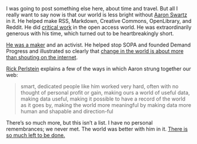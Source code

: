 

I was going to post something else here, about time and travel. But all I really want to say now is that our
world is less bright without [Aaron Swartz](http://boingboing.net/2013/01/12/rip-aaron-swartz.html) in it. He
helped make RSS, Markdown, Creative Commons, OpenLibrary, and Reddit. He did [critical
work](http://blog.okfn.org/2013/01/14/goodbye-aaron-swartz-and-long-live-your-legacy/) in the open access
world. He was extraordinarily generous with his time, which turned out to be heartbreakingly short. 

[He was a maker](http://www.hyperorg.com/blogger/2013/01/13/aaron-swartz-was-not-a-hacker-he-was-a-builder/)
and an activist. He helped stop SOPA and founded Demand Progress and illustrated so clearly that [change in
the world is about more than shouting on the
internet](http://dwillis.net/post/40483840271/on-aaron-swartz).

[Rick Perlstein](http://www.thenation.com/blog/172187/aaron-swartz#) explains a few of the ways in which Aaron
strung together our web:

>   
> smart, dedicated people like him worked very hard, often with no thought of personal profit or gain, making
> ours a world of useful data, making data useful, making it possible to have a record of the world as it goes
> by, making the world more meaningful by making data more human and shapable and direction-ful
> 

There’s so much more, but this isn’t a list. I have no personal remembrances; we never met. The world was
better with him in it. [There is so much left to be
done.](http://blogs.hbr.org/cs/2013/01/aaron_swartzs_crime_and_the_bu.html)